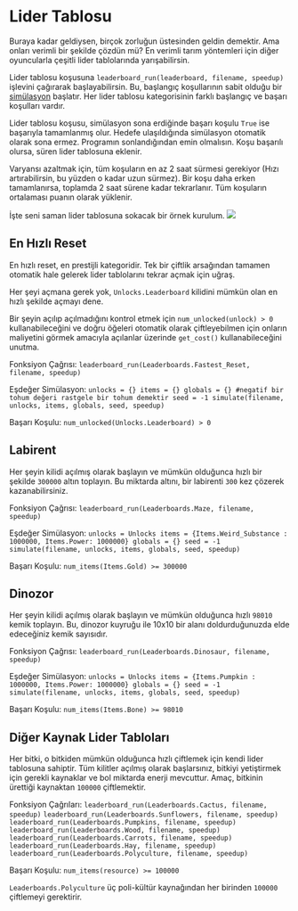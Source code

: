 # Lider Tablosu
Buraya kadar geldiysen, birçok zorluğun üstesinden geldin demektir. Ama onları verimli bir şekilde çözdün mü? 
En verimli tarım yöntemleri için diğer oyuncularla çeşitli lider tablolarında yarışabilirsin.

Lider tablosu koşusuna `leaderboard_run(leaderboard, filename, speedup)` işlevini çağırarak başlayabilirsin.
Bu, başlangıç koşullarının sabit olduğu bir [simülasyon](docs/unlocks/simulation.md) başlatır. Her lider tablosu kategorisinin farklı başlangıç ve başarı koşulları vardır.

Lider tablosu koşusu, simülasyon sona erdiğinde başarı koşulu `True` ise başarıyla tamamlanmış olur. Hedefe ulaşıldığında simülasyon otomatik olarak sona ermez. Programın sonlandığından emin olmalısın.
Koşu başarılı olursa, süren lider tablosuna eklenir.

Varyansı azaltmak için, tüm koşuların en az 2 saat sürmesi gerekiyor (Hızı artırabilirsin, bu yüzden o kadar uzun sürmez). Bir koşu daha erken tamamlanırsa, toplamda 2 saat sürene kadar tekrarlanır. Tüm koşuların ortalaması puanın olarak yüklenir.

İşte seni saman lider tablosuna sokacak bir örnek kurulum.
![](LeaderboardSetup400)

## En Hızlı Reset
En hızlı reset, en prestijli kategoridir. Tek bir çiftlik arsağından tamamen otomatik hale gelerek lider tablolarını tekrar açmak için uğraş.

Her şeyi açmana gerek yok, `Unlocks.Leaderboard` kilidini mümkün olan en hızlı şekilde açmayı dene.

Bir şeyin açılıp açılmadığını kontrol etmek için `num_unlocked(unlock) > 0` kullanabileceğini ve doğru öğeleri otomatik olarak çiftleyebilmen için onların maliyetini görmek amacıyla açılanlar üzerinde `get_cost()` kullanabileceğini unutma.

Fonksiyon Çağrısı:
`leaderboard_run(Leaderboards.Fastest_Reset, filename, speedup)`

Eşdeğer Simülasyon:
`unlocks = {}
items = {}
globals = {}
#negatif bir tohum değeri rastgele bir tohum demektir
seed = -1
simulate(filename, unlocks, items, globals, seed, speedup)`

Başarı Koşulu:
`num_unlocked(Unlocks.Leaderboard) > 0`

## Labirent
Her şeyin kilidi açılmış olarak başlayın ve mümkün olduğunca hızlı bir şekilde `300000` altın toplayın. Bu miktarda altını, bir labirenti `300` kez çözerek kazanabilirsiniz.

Fonksiyon Çağrısı:
`leaderboard_run(Leaderboards.Maze, filename, speedup)`

Eşdeğer Simülasyon:
`unlocks = Unlocks
items = {Items.Weird_Substance : 1000000, Items.Power: 1000000}
globals = {}
seed = -1
simulate(filename, unlocks, items, globals, seed, speedup)`

Başarı Koşulu:
`num_items(Items.Gold) >= 300000`

## Dinozor
Her şeyin kilidi açılmış olarak başlayın ve mümkün olduğunca hızlı `98010` kemik toplayın. Bu, dinozor kuyruğu ile 10x10 bir alanı doldurduğunuzda elde edeceğiniz kemik sayısıdır.

Fonksiyon Çağrısı:
`leaderboard_run(Leaderboards.Dinosaur, filename, speedup)`

Eşdeğer Simülasyon:
`unlocks = Unlocks
items = {Items.Pumpkin : 1000000, Items.Power: 1000000}
globals = {}
seed = -1
simulate(filename, unlocks, items, globals, seed, speedup)`

Başarı Koşulu:
`num_items(Items.Bone) >= 98010`

## Diğer Kaynak Lider Tabloları
Her bitki, o bitkiden mümkün olduğunca hızlı çiftlemek için kendi lider tablosuna sahiptir. Tüm kilitler açılmış olarak başlarsınız, bitkiyi yetiştirmek için gerekli kaynaklar ve bol miktarda enerji mevcuttur. Amaç, bitkinin ürettiği kaynaktan `100000` çiftlemektir.

Fonksiyon Çağrıları:
`leaderboard_run(Leaderboards.Cactus, filename, speedup)`
`leaderboard_run(Leaderboards.Sunflowers, filename, speedup)`
`leaderboard_run(Leaderboards.Pumpkins, filename, speedup)`
`leaderboard_run(Leaderboards.Wood, filename, speedup)`
`leaderboard_run(Leaderboards.Carrots, filename, speedup)`
`leaderboard_run(Leaderboards.Hay, filename, speedup)`
`leaderboard_run(Leaderboards.Polyculture, filename, speedup)`

Başarı Koşulu:
`num_items(resource) >= 100000`

`Leaderboards.Polyculture` üç poli-kültür kaynağından her birinden `100000` çiftlemeyi gerektirir.